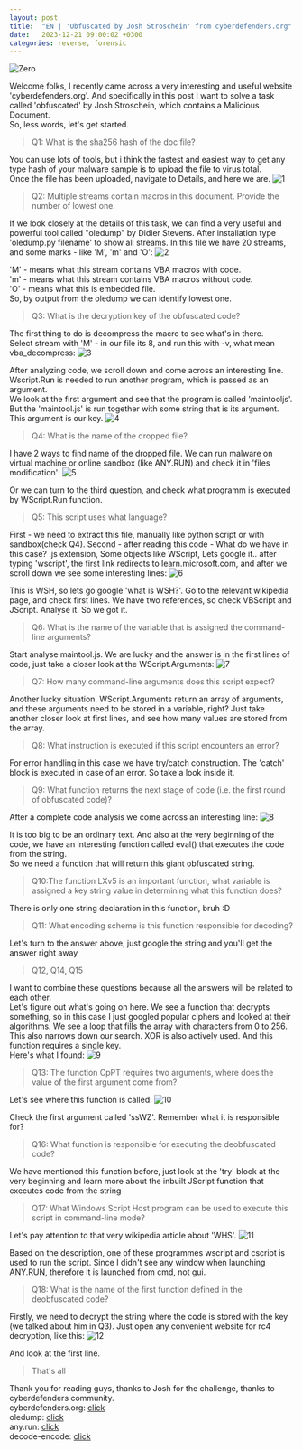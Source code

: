 ```yaml
---
layout: post
title:  "EN | 'Obfuscated by Josh Stroschein' from cyberdefenders.org"
date:   2023-12-21 09:00:02 +0300
categories: reverse, forensic
---
```

![Zero](/assets/obf_0.jpg)

Welcome folks, I recently came across a very interesting and useful website 'cyberdefenders.org'. And specifically in this post I want to solve a task called 'obfuscated' by Josh Stroschein, which contains a Malicious Document.  
So, less words, let's get started.

>Q1: What is the sha256 hash of the doc file?

You can use lots of tools, but i think the fastest and easiest way to get any type hash of your malware sample is to upload the file to virus total.  
Once the file has been uploaded, navigate to Details, and here we are.
![1](/assets/obf_1.jpg)

>Q2: Multiple streams contain macros in this document. Provide the number of lowest one.

If we look closely at the details of this task, we can find a very useful and powerful tool called "oledump" by Didier Stevens. After installation type 'oledump.py filename' to show all streams. In this file we have 20 streams, and some marks - like 'M', 'm' and 'O':
![2](/assets/obf_2.jpg)

'M' - means what this stream contains VBA macros with code.  
'm' - means what this stream contains VBA macros without code.  
'O' - means what this is embedded file.  
So, by output from the oledump we can identify lowest one.

>Q3: What is the decryption key of the obfuscated code?

The first thing to do is decompress the macro to see what's in there.  
Select stream with 'M' - in our file its 8, and run this with -v, what mean vba_decompress:
![3](/assets/obf_3.jpg)

After analyzing code, we scroll down and come across an interesting line. Wscript.Run is needed to run another program, which is passed as an argument.  
We look at the first argument and see that the program is called 'maintooljs'. But the 'maintool.js' is run together with some string that is its argument. This argument is our key.
![4](/assets/obf_4.jpg)

>Q4: What is the name of the dropped file?

I have 2 ways to find name of the dropped file. We can run malware on virtual machine or online sandbox (like ANY.RUN) and check it in 'files modification':
![5](/assets/obf_5.jpg)

Or we can turn to the third question, and check what programm is executed by WScript.Run function.

>Q5: This script uses what language?

First - we need to extract this file, manually like python script or with sandbox(check Q4). Second - after reading this code - What do we have in this case? .js extension, Some objects like WScript,  Lets google it.. after typing 'wscript', the first link redirects to learn.microsoft.com, and after we scroll down we see some interesting lines:
![6](/assets/obf_6.jpg)

This is WSH, so lets go google 'what is WSH?'. Go to the relevant wikipedia page, and check first lines. We have two references, so check VBScript and JScript. Analyse it. So we got it.

>Q6: What is the name of the variable that is assigned the command-line arguments?

Start analyse maintool.js. We are lucky and the answer is in the first lines of code, just take a closer look at the WScript.Arguments:
![7](/assets/obf_7.jpg)

>Q7: How many command-line arguments does this script expect?

Another lucky situation. WScript.Arguments return an array of arguments, and these arguments need to be stored in a variable, right? Just take another closer look at first lines, and see how many values are stored from the array.

>Q8: What instruction is executed if this script encounters an error?

For error handling in this case we have try/catch construction. The 'catch' block is executed in case of an error. So take a look inside it.

>Q9: What function returns the next stage of code (i.e. the first round of obfuscated code)?

After a complete code analysis we come across an interesting line:
![8](/assets/obf_8.jpg)

It is too big to be an ordinary text. And also at the very beginning of the code, we have an interesting function called eval() that executes the code from the string.  
So we need a function that will return this giant obfuscated string.

>Q10:The function LXv5 is an important function, what variable is assigned a key string value in determining what this function does?

There is only one string declaration in this function, bruh :D

>Q11: What encoding scheme is this function responsible for decoding?

Let's turn to the answer above, just google the string and you'll get the answer right away

>Q12, Q14, Q15

I want to combine these questions because all the answers will be related to each other.  
Let's figure out what's going on here. We see a function that decrypts something, so in this case I just googled popular ciphers and looked at their algorithms. We see a loop that fills the array with characters from 0 to 256. This also narrows down our search. XOR is also actively used. And this function requires a single key.  
Here's what I found:
![9](/assets/obf_9.jpg)

>Q13: The function CpPT requires two arguments, where does the value of the first argument come from?

Let's see where this function is called:
![10](/assets/obf_7.jpg)

Check the first argument called 'ssWZ'. Remember what it is responsible for?

>Q16: What function is responsible for executing the deobfuscated code?

We have mentioned this function before, just look at the 'try' block at the very beginning and learn more about the inbuilt JScript function that executes code from the string

>Q17: What Windows Script Host program can be used to execute this script in command-line mode?

Let's pay attention to that very wikipedia article about 'WHS'.
![11](/assets/obf_10.jpg)

Based on the description, one of these programmes wscript and cscript is used to run the script. Since I didn't see any window when launching ANY.RUN, therefore it is launched from cmd, not gui.

>Q18: What is the name of the first function defined in the deobfuscated code?

Firstly, we need to decrypt the string where the code is stored with the key (we talked about him in Q3). Just open any convenient website for rc4 decryption, like this:
![12](/assets/obf_11.jpg)

And look at the first line.

> That's all

Thank you for reading guys, thanks to Josh for the challenge, thanks to cyberdefenders community.  
cyberdefenders.org: [click](https://cyberdefenders.org/)  
oledump: [click](https://blog.didierstevens.com/programs/oledump-py/)  
any.run: [click](https://any.run/)  
decode-encode: [click](https://encode-decode.com/)  